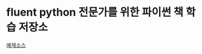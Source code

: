 # fluent python 전문가를 위한 파이썬 책 학습 저장소

[예제소스](https://www.hanbit.co.kr/store/books/look.php?p_code=B3316273713 "예제소스")